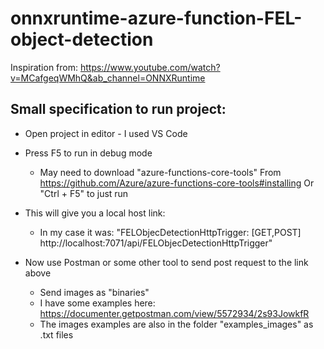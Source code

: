 # onnxruntime-azure-function-FEL-object-detection

Inspiration from: https://www.youtube.com/watch?v=MCafgeqWMhQ&ab_channel=ONNXRuntime

## Small specification to run project:

- Open project in editor - I used VS Code 

- Press F5 to run in debug mode
	- May need to download "azure-functions-core-tools" From https://github.com/Azure/azure-functions-core-tools#installing
Or "Ctrl + F5" to just run

- This will give you a local host link: 
	- In my case it was: "FELObjecDetectionHttpTrigger: [GET,POST] http://localhost:7071/api/FELObjecDetectionHttpTrigger"

- Now use Postman or some other tool to send post request to the link above
	- Send images as "binaries"
	- I have some examples here: https://documenter.getpostman.com/view/5572934/2s93JowkfR 
	- The images examples are also in the folder "examples_images" as .txt files

